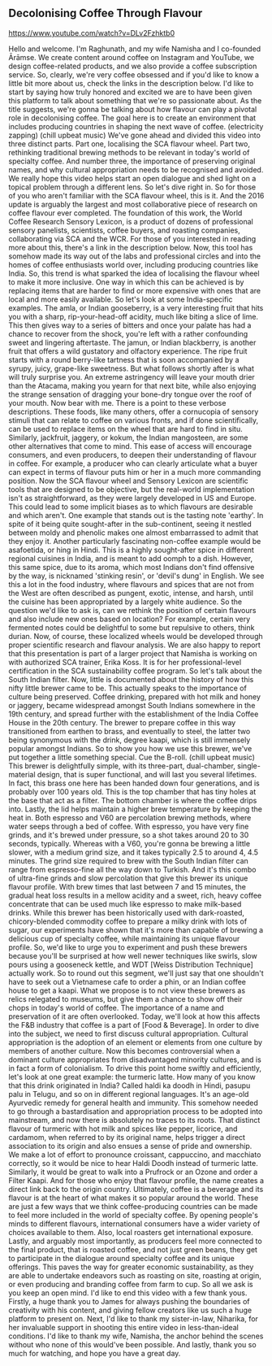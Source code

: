 ## Decolonising Coffee Through Flavour

<https://www.youtube.com/watch?v=DLv2Fzhktb0>

Hello and welcome.
I'm Raghunath, and my wife
Namisha and I co-founded Ārāmse.
We create content around coffee
on Instagram and YouTube,
we design coffee-related products,
and we also provide a
coffee subscription service.
So, clearly, we're very coffee obsessed
and if you'd like to know
a little bit more about us,
check the links in the description below.
I'd like to start by
saying how truly honored
and excited we are to have
been given this platform
to talk about something that
we're so passionate about.
As the title suggests,
we're gonna be talking
about how flavour can play a pivotal role
in decolonising coffee.
The goal here is to create an environment
that includes producing countries
in shaping the next wave of coffee.
(electricity zapping)
(chill upbeat music)
We've gone ahead and divided this video
into three distinct parts.
Part one, localising
the SCA flavour wheel.
Part two, rethinking
traditional brewing methods
to be relevant in today's
world of specialty coffee.
And number three,
the importance of
preserving original names,
and why cultural appropriation
needs to be recognised and avoided.
We really hope this video
helps start an open dialogue
and shed light on a topical problem
through a different lens.
So let's dive right in.
So for those of you who aren't familiar
with the SCA flavour wheel, this is it.
And the 2016 update is
arguably the largest
and most collaborative piece of research
on coffee flavour ever completed.
The foundation of this work,
the World Coffee Research Sensory Lexicon,
is a product of dozens of
professional sensory panelists,
scientists, coffee buyers,
and roasting companies,
collaborating via SCA and the WCR.
For those of you interested
in reading more about this,
there's a link in the description below.
Now, this tool has somehow made its way
out of the labs and professional circles
and into the homes of coffee
enthusiasts world over,
including producing countries like India.
So, this trend is what sparked the idea
of localising the flavour wheel
to make it more inclusive.
One way in which this can be achieved
is by replacing items
that are harder to find
or more expensive
with ones that are local
and more easily available.
So let's look at some
India-specific examples.
The amla, or Indian gooseberry,
is a very interesting fruit
that hits you with a sharp,
rip-your-head-off acidity,
much like biting a slice of lime.
This then gives way to a series of bitters
and once your palate has had a chance
to recover from the shock, you're left
with a rather confounding
sweet and lingering aftertaste.
The jamun, or Indian
blackberry, is another fruit
that offers a wild gustatory
and olfactory experience.
The ripe fruit starts with
a round berry-like tartness
that is soon accompanied
by a syrupy, juicy, grape-like sweetness.
But what follows shortly after
is what will truly surprise you.
An extreme astringency
will leave your mouth drier
than the Atacama, making you
yearn for that next bite,
while also enjoying the strange sensation
of dragging your bone-dry tongue
over the roof of your mouth.
Now bear with me.
There is a point to these
verbose descriptions.
These foods, like many others,
offer a cornucopia of sensory stimuli
that can relate to
coffee on various fronts,
and if done scientifically,
can be used to replace items on the wheel
that are hard to find in situ.
Similarly, jackfruit, jaggery,
or kokum, the Indian mangosteen,
are some other alternatives
that come to mind.
This ease of access will
encourage consumers,
and even producers, to
deepen their understanding
of flavour in coffee.
For example, a producer
who can clearly articulate
what a buyer can expect
in terms of flavour
puts him or her in a much
more commanding position.
Now the SCA flavour
wheel and Sensory Lexicon
are scientific tools that
are designed to be objective,
but the real-world implementation
isn't as straightforward,
as they were largely
developed in US and Europe.
This could lead to some implicit biases
as to which flavours are
desirable and which aren't.
One example that stands out
is the tasting note 'earthy'.
In spite of it being quite sought-after
in the sub-continent,
seeing it nestled between
moldy and phenolic
makes one almost embarrassed
to admit that they enjoy it.
Another particularly
fascinating non-coffee example
would be asafoetida, or hing in Hindi.
This is a highly sought-after spice
in different regional cuisines in India,
and is meant to add oomph to a dish.
However, this same
spice, due to its aroma,
which most Indians don't
find offensive by the way,
is nicknamed 'stinking resin',
or 'devil's dung' in English.
We see this a lot in the food industry,
where flavours and spices
that are not from the West
are often described as pungent,
exotic, intense, and harsh,
until the cuisine has been appropriated
by a largely white audience.
So the question we'd like to ask is,
can we rethink the position
of certain flavours
and also include new
ones based on location?
For example, certain very fermented notes
could be delightful to some
but repulsive to others, think durian.
Now, of course, these localized
wheels would be developed
through proper scientific
research and flavour analysis.
We are also happy to report
that this presentation
is part of a larger project
that Namisha is working on
with authorized SCA trainer, Erika Koss.
It is for her
professional-level certification
in the SCA sustainability coffee program.
So let's talk about the
South Indian filter.
Now, little is documented
about the history
of how this nifty little
brewer came to be.
This actually speaks to the importance
of culture being preserved.
Coffee drinking, prepared with hot milk
and honey or jaggery,
became widespread amongst South Indians
somewhere in the 19th
century, and spread further
with the establishment
of the India Coffee House
in the 20th century.
The brewer to prepare coffee in this way
transitioned from earthen to
brass, and eventually to steel,
the latter two being synonymous
with the drink, degree kaapi,
which is still immensely
popular amongst Indians.
So to show you how we use this brewer,
we've put together a
little something special.
Cue the B-roll.
(chill upbeat music)
This brewer is delightfully simple,
with its three-part, dual-chamber,
single-material design,
that is super functional,
and will last you several lifetimes.
In fact, this brass one here
has been handed down four generations,
and is probably over 100 years old.
This is the top chamber that
has tiny holes at the base
that act as a filter.
The bottom chamber is where
the coffee drips into.
Lastly, the lid helps maintain
a higher brew temperature
by keeping the heat in.
Both espresso and V60 are
percolation brewing methods,
where water seeps through a bed of coffee.
With espresso, you have very fine grinds,
and it's brewed under pressure,
so a shot takes around 20
to 30 seconds, typically.
Whereas with a V60, you're gonna
be brewing a little slower,
with a medium grind size,
and it takes typically 2.5
to around 4, 4.5 minutes.
The grind size required to brew
with the South Indian filter
can range from espresso-fine
all the way down to Turkish.
And it's this combo of ultra-fine grinds
and slow percolation
that give this brewer its
unique flavour profile.
With brew times that last
between 7 and 15 minutes,
the gradual heat loss
results in a mellow acidity
and a sweet, rich,
heavy coffee concentrate
that can be used much like espresso
to make milk-based drinks.
While this brewer has
been historically used
with dark-roasted,
chicory-blended commodity coffee
to prepare a milky drink
with lots of sugar,
our experiments have shown
that it's more than capable
of brewing a delicious
cup of specialty coffee,
while maintaining its
unique flavour profile.
So, we'd like to urge you to experiment
and push these brewers
because you'll be surprised
at how well newer techniques
like swirls, slow pours
using a gooseneck kettle,
and WDT [Weiss Distribution
Technique] actually work.
So to round out this
segment, we'll just say
that one shouldn't have to
seek out a Vietnamese cafe
to order a phin, or an Indian
coffee house to get a kaapi.
What we propose is to
not view these brewers
as relics relegated to
museums, but give them a chance
to show off their chops in
today's world of coffee.
The importance of a name
and preservation of it
are often overlooked.
Today, we'll look at how
this affects the F&B industry
that coffee is a part
of [Food & Beverage].
In order to dive into the subject,
we need to first discuss
cultural appropriation.
Cultural appropriation is
the adoption of an element
or elements from one culture
by members of another culture.
Now this becomes controversial
when a dominant culture appropriates
from disadvantaged minority cultures,
and is in fact a form of colonialism.
To drive this point home
swiftly and efficiently,
let's look at one great
example: the turmeric latte.
How many of you know that this
drink originated in India?
Called haldi ka doodh in
Hindi, pasupu palu in Telugu,
and so on in different regional languages.
It's an age-old Ayurvedic remedy
for general health and immunity.
This somehow needed to go
through a bastardisation
and appropriation process to
be adopted into mainstream,
and now there is absolutely
no traces to its roots.
That distinct flavour of
turmeric with hot milk
and spices like pepper,
licorice, and cardamom,
when referred to by its original name,
helps trigger a direct
association to its origin
and also ensues a sense
of pride and ownership.
We make a lot of effort
to pronounce croissant,
cappuccino, and macchiato correctly,
so it would be nice to hear Haldi Doodh
instead of turmeric latte.
Similarly, it would be great
to walk into a Prufrock
or an Ozone and order a Filter Kaapi.
And for those who enjoy
that flavour profile,
the name creates a direct link
back to the origin country.
Ultimately, coffee is a beverage
and its flavour is at the heart
of what makes it so
popular around the world.
These are just a few ways
that we think coffee-producing countries
can be made to feel more included
in the world of specialty coffee.
By opening people's minds
to different flavours,
international consumers
have a wider variety
of choices available to them.
Also, local roasters get
international exposure.
Lastly, and arguably most importantly,
as producers feel more
connected to the final product,
that is roasted coffee,
and not just green beans,
they get to participate in the dialogue
around specialty coffee
and its unique offerings.
This paves the way for greater
economic sustainability,
as they are able to undertake endeavors
such as roasting on
site, roasting at origin,
or even producing and branding
coffee from farm to cup.
So all we ask is you keep an open mind.
I'd like to end this video
with a few thank yous.
Firstly, a huge thank you to James
for always pushing the
boundaries of creativity
with his content, and giving
fellow creators like us
such a huge platform to present on.
Next, I'd like to thank my
sister-in-law, Niharika,
for her invaluable support
in shooting this entire video
in less-than-ideal conditions.
I'd like to thank my wife, Namisha,
the anchor behind the scenes
without who none of this
would've been possible.
And lastly, thank you
so much for watching,
and hope you have a great day.
